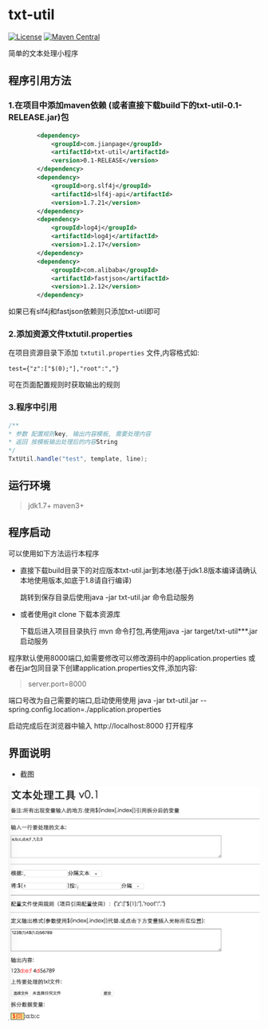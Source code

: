 # txt-util    
[![License](https://img.shields.io/badge/license-Apache%202-4EB1BA.svg)](https://www.apache.org/licenses/LICENSE-2.0.html)
[![Maven Central](https://maven-badges.herokuapp.com/maven-central/com.jianpage/txt-util/badge.svg)](https://maven-badges.herokuapp.com/maven-central/com.jianpage/txt-util)

简单的文本处理小程序

## 程序引用方法
### 1.在项目中添加maven依赖 (或者直接下载build下的txt-util-0.1-RELEASE.jar)包
 
```xml
        <dependency>
            <groupId>com.jianpage</groupId>
            <artifactId>txt-util</artifactId>
            <version>0.1-RELEASE</version>
        </dependency>
        <dependency>
            <groupId>org.slf4j</groupId>
            <artifactId>slf4j-api</artifactId>
            <version>1.7.21</version>
        </dependency>
        <dependency>
            <groupId>log4j</groupId>
            <artifactId>log4j</artifactId>
            <version>1.2.17</version>
        </dependency>
        <dependency>
            <groupId>com.alibaba</groupId>
            <artifactId>fastjson</artifactId>
            <version>1.2.12</version>
        </dependency>
```

如果已有slf4j和fastjson依赖则只添加txt-util即可

### 2.添加资源文件txtutil.properties 

在项目资源目录下添加 `txtutil.properties` 文件,内容格式如:
```
test={"z":["$(0);"],"root":","}
```

可在页面配置规则时获取输出的规则

### 3.程序中引用 

```java
/**
* 参数 配置规则key, 输出内容模板, 需要处理内容
* 返回 按模板输出处理后的内容String
*/
TxtUtil.handle("test", template, line);
```

## 运行环境
>jdk1.7+ 
>maven3+

## 程序启动
可以使用如下方法运行本程序

* 直接下载build目录下的对应版本txt-util.jar到本地(基于jdk1.8版本编译请确认本地使用版本,如底于1.8请自行编译)

    跳转到保存目录后使用java -jar txt-util.jar 命令启动服务

* 或者使用git clone 下载本资源库

    下载后进入项目目录执行 mvn 命令打包,再使用java -jar target/txt-util***.jar 启动服务

程序默认使用8000端口,如需要修改可以修改源码中的application.properties
或者在jar包同目录下创建application.properties文件,添加内容:
>server.port=8000

端口号改为自己需要的端口,启动使用使用 java -jar txt-util.jar --spring.config.location=./application.properties


启动完成后在浏览器中输入 http://localhost:8000 打开程序

## 界面说明
* 截图

![界面](build/vm.png)
